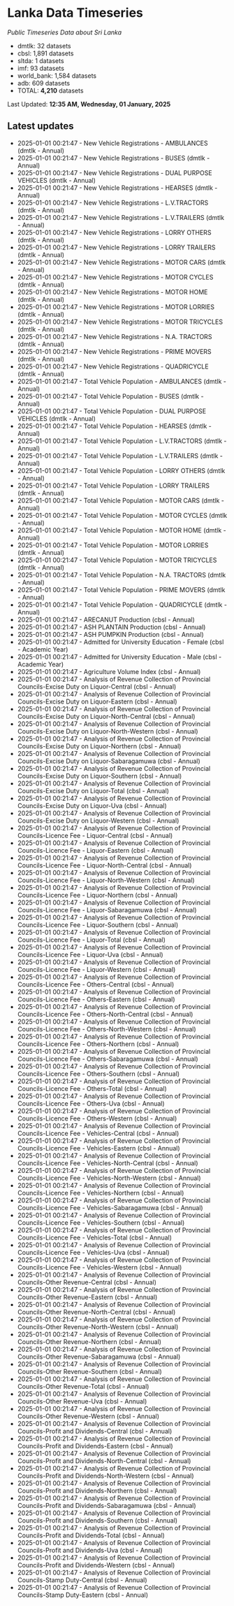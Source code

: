 # Lanka Data Timeseries
*Public Timeseries Data about Sri Lanka*

* dmtlk: 32 datasets
* cbsl: 1,891 datasets
* sltda: 1 datasets
* imf: 93 datasets
* world_bank: 1,584 datasets
* adb: 609 datasets
* TOTAL: **4,210** datasets

Last Updated: **12:35 AM, Wednesday, 01 January, 2025**

## Latest updates

* 2025-01-01 00:21:47 - New Vehicle Registrations - AMBULANCES (dmtlk - Annual)
* 2025-01-01 00:21:47 - New Vehicle Registrations - BUSES (dmtlk - Annual)
* 2025-01-01 00:21:47 - New Vehicle Registrations - DUAL PURPOSE VEHICLES (dmtlk - Annual)
* 2025-01-01 00:21:47 - New Vehicle Registrations - HEARSES (dmtlk - Annual)
* 2025-01-01 00:21:47 - New Vehicle Registrations - L.V.TRACTORS (dmtlk - Annual)
* 2025-01-01 00:21:47 - New Vehicle Registrations - L.V.TRAILERS (dmtlk - Annual)
* 2025-01-01 00:21:47 - New Vehicle Registrations - LORRY OTHERS (dmtlk - Annual)
* 2025-01-01 00:21:47 - New Vehicle Registrations - LORRY TRAILERS (dmtlk - Annual)
* 2025-01-01 00:21:47 - New Vehicle Registrations - MOTOR CARS (dmtlk - Annual)
* 2025-01-01 00:21:47 - New Vehicle Registrations - MOTOR CYCLES (dmtlk - Annual)
* 2025-01-01 00:21:47 - New Vehicle Registrations - MOTOR HOME (dmtlk - Annual)
* 2025-01-01 00:21:47 - New Vehicle Registrations - MOTOR LORRIES (dmtlk - Annual)
* 2025-01-01 00:21:47 - New Vehicle Registrations - MOTOR TRICYCLES (dmtlk - Annual)
* 2025-01-01 00:21:47 - New Vehicle Registrations - N.A. TRACTORS (dmtlk - Annual)
* 2025-01-01 00:21:47 - New Vehicle Registrations - PRIME MOVERS (dmtlk - Annual)
* 2025-01-01 00:21:47 - New Vehicle Registrations - QUADRICYCLE (dmtlk - Annual)
* 2025-01-01 00:21:47 - Total Vehicle Population - AMBULANCES (dmtlk - Annual)
* 2025-01-01 00:21:47 - Total Vehicle Population - BUSES (dmtlk - Annual)
* 2025-01-01 00:21:47 - Total Vehicle Population - DUAL PURPOSE VEHICLES (dmtlk - Annual)
* 2025-01-01 00:21:47 - Total Vehicle Population - HEARSES (dmtlk - Annual)
* 2025-01-01 00:21:47 - Total Vehicle Population - L.V.TRACTORS (dmtlk - Annual)
* 2025-01-01 00:21:47 - Total Vehicle Population - L.V.TRAILERS (dmtlk - Annual)
* 2025-01-01 00:21:47 - Total Vehicle Population - LORRY OTHERS (dmtlk - Annual)
* 2025-01-01 00:21:47 - Total Vehicle Population - LORRY TRAILERS (dmtlk - Annual)
* 2025-01-01 00:21:47 - Total Vehicle Population - MOTOR CARS (dmtlk - Annual)
* 2025-01-01 00:21:47 - Total Vehicle Population - MOTOR CYCLES (dmtlk - Annual)
* 2025-01-01 00:21:47 - Total Vehicle Population - MOTOR HOME (dmtlk - Annual)
* 2025-01-01 00:21:47 - Total Vehicle Population - MOTOR LORRIES (dmtlk - Annual)
* 2025-01-01 00:21:47 - Total Vehicle Population - MOTOR TRICYCLES (dmtlk - Annual)
* 2025-01-01 00:21:47 - Total Vehicle Population - N.A. TRACTORS (dmtlk - Annual)
* 2025-01-01 00:21:47 - Total Vehicle Population - PRIME MOVERS (dmtlk - Annual)
* 2025-01-01 00:21:47 - Total Vehicle Population - QUADRICYCLE (dmtlk - Annual)
* 2025-01-01 00:21:47 - ARECANUT Production (cbsl - Annual)
* 2025-01-01 00:21:47 - ASH PLANTAIN Production (cbsl - Annual)
* 2025-01-01 00:21:47 - ASH PUMPKIN Production (cbsl - Annual)
* 2025-01-01 00:21:47 - Admitted for University Education - Female (cbsl - Academic Year)
* 2025-01-01 00:21:47 - Admitted for University Education - Male (cbsl - Academic Year)
* 2025-01-01 00:21:47 - Agriculture Volume Index (cbsl - Annual)
* 2025-01-01 00:21:47 - Analysis of Revenue Collection of Provincial Councils-Excise Duty on Liquor-Central (cbsl - Annual)
* 2025-01-01 00:21:47 - Analysis of Revenue Collection of Provincial Councils-Excise Duty on Liquor-Eastern (cbsl - Annual)
* 2025-01-01 00:21:47 - Analysis of Revenue Collection of Provincial Councils-Excise Duty on Liquor-North-Central (cbsl - Annual)
* 2025-01-01 00:21:47 - Analysis of Revenue Collection of Provincial Councils-Excise Duty on Liquor-North-Western (cbsl - Annual)
* 2025-01-01 00:21:47 - Analysis of Revenue Collection of Provincial Councils-Excise Duty on Liquor-Northern (cbsl - Annual)
* 2025-01-01 00:21:47 - Analysis of Revenue Collection of Provincial Councils-Excise Duty on Liquor-Sabaragamuwa (cbsl - Annual)
* 2025-01-01 00:21:47 - Analysis of Revenue Collection of Provincial Councils-Excise Duty on Liquor-Southern (cbsl - Annual)
* 2025-01-01 00:21:47 - Analysis of Revenue Collection of Provincial Councils-Excise Duty on Liquor-Total (cbsl - Annual)
* 2025-01-01 00:21:47 - Analysis of Revenue Collection of Provincial Councils-Excise Duty on Liquor-Uva (cbsl - Annual)
* 2025-01-01 00:21:47 - Analysis of Revenue Collection of Provincial Councils-Excise Duty on Liquor-Western (cbsl - Annual)
* 2025-01-01 00:21:47 - Analysis of Revenue Collection of Provincial Councils-Licence Fee - Liquor-Central (cbsl - Annual)
* 2025-01-01 00:21:47 - Analysis of Revenue Collection of Provincial Councils-Licence Fee - Liquor-Eastern (cbsl - Annual)
* 2025-01-01 00:21:47 - Analysis of Revenue Collection of Provincial Councils-Licence Fee - Liquor-North-Central (cbsl - Annual)
* 2025-01-01 00:21:47 - Analysis of Revenue Collection of Provincial Councils-Licence Fee - Liquor-North-Western (cbsl - Annual)
* 2025-01-01 00:21:47 - Analysis of Revenue Collection of Provincial Councils-Licence Fee - Liquor-Northern (cbsl - Annual)
* 2025-01-01 00:21:47 - Analysis of Revenue Collection of Provincial Councils-Licence Fee - Liquor-Sabaragamuwa (cbsl - Annual)
* 2025-01-01 00:21:47 - Analysis of Revenue Collection of Provincial Councils-Licence Fee - Liquor-Southern (cbsl - Annual)
* 2025-01-01 00:21:47 - Analysis of Revenue Collection of Provincial Councils-Licence Fee - Liquor-Total (cbsl - Annual)
* 2025-01-01 00:21:47 - Analysis of Revenue Collection of Provincial Councils-Licence Fee - Liquor-Uva (cbsl - Annual)
* 2025-01-01 00:21:47 - Analysis of Revenue Collection of Provincial Councils-Licence Fee - Liquor-Western (cbsl - Annual)
* 2025-01-01 00:21:47 - Analysis of Revenue Collection of Provincial Councils-Licence Fee - Others-Central (cbsl - Annual)
* 2025-01-01 00:21:47 - Analysis of Revenue Collection of Provincial Councils-Licence Fee - Others-Eastern (cbsl - Annual)
* 2025-01-01 00:21:47 - Analysis of Revenue Collection of Provincial Councils-Licence Fee - Others-North-Central (cbsl - Annual)
* 2025-01-01 00:21:47 - Analysis of Revenue Collection of Provincial Councils-Licence Fee - Others-North-Western (cbsl - Annual)
* 2025-01-01 00:21:47 - Analysis of Revenue Collection of Provincial Councils-Licence Fee - Others-Northern (cbsl - Annual)
* 2025-01-01 00:21:47 - Analysis of Revenue Collection of Provincial Councils-Licence Fee - Others-Sabaragamuwa (cbsl - Annual)
* 2025-01-01 00:21:47 - Analysis of Revenue Collection of Provincial Councils-Licence Fee - Others-Southern (cbsl - Annual)
* 2025-01-01 00:21:47 - Analysis of Revenue Collection of Provincial Councils-Licence Fee - Others-Total (cbsl - Annual)
* 2025-01-01 00:21:47 - Analysis of Revenue Collection of Provincial Councils-Licence Fee - Others-Uva (cbsl - Annual)
* 2025-01-01 00:21:47 - Analysis of Revenue Collection of Provincial Councils-Licence Fee - Others-Western (cbsl - Annual)
* 2025-01-01 00:21:47 - Analysis of Revenue Collection of Provincial Councils-Licence Fee - Vehicles-Central (cbsl - Annual)
* 2025-01-01 00:21:47 - Analysis of Revenue Collection of Provincial Councils-Licence Fee - Vehicles-Eastern (cbsl - Annual)
* 2025-01-01 00:21:47 - Analysis of Revenue Collection of Provincial Councils-Licence Fee - Vehicles-North-Central (cbsl - Annual)
* 2025-01-01 00:21:47 - Analysis of Revenue Collection of Provincial Councils-Licence Fee - Vehicles-North-Western (cbsl - Annual)
* 2025-01-01 00:21:47 - Analysis of Revenue Collection of Provincial Councils-Licence Fee - Vehicles-Northern (cbsl - Annual)
* 2025-01-01 00:21:47 - Analysis of Revenue Collection of Provincial Councils-Licence Fee - Vehicles-Sabaragamuwa (cbsl - Annual)
* 2025-01-01 00:21:47 - Analysis of Revenue Collection of Provincial Councils-Licence Fee - Vehicles-Southern (cbsl - Annual)
* 2025-01-01 00:21:47 - Analysis of Revenue Collection of Provincial Councils-Licence Fee - Vehicles-Total (cbsl - Annual)
* 2025-01-01 00:21:47 - Analysis of Revenue Collection of Provincial Councils-Licence Fee - Vehicles-Uva (cbsl - Annual)
* 2025-01-01 00:21:47 - Analysis of Revenue Collection of Provincial Councils-Licence Fee - Vehicles-Western (cbsl - Annual)
* 2025-01-01 00:21:47 - Analysis of Revenue Collection of Provincial Councils-Other Revenue-Central (cbsl - Annual)
* 2025-01-01 00:21:47 - Analysis of Revenue Collection of Provincial Councils-Other Revenue-Eastern (cbsl - Annual)
* 2025-01-01 00:21:47 - Analysis of Revenue Collection of Provincial Councils-Other Revenue-North-Central (cbsl - Annual)
* 2025-01-01 00:21:47 - Analysis of Revenue Collection of Provincial Councils-Other Revenue-North-Western (cbsl - Annual)
* 2025-01-01 00:21:47 - Analysis of Revenue Collection of Provincial Councils-Other Revenue-Northern (cbsl - Annual)
* 2025-01-01 00:21:47 - Analysis of Revenue Collection of Provincial Councils-Other Revenue-Sabaragamuwa (cbsl - Annual)
* 2025-01-01 00:21:47 - Analysis of Revenue Collection of Provincial Councils-Other Revenue-Southern (cbsl - Annual)
* 2025-01-01 00:21:47 - Analysis of Revenue Collection of Provincial Councils-Other Revenue-Total (cbsl - Annual)
* 2025-01-01 00:21:47 - Analysis of Revenue Collection of Provincial Councils-Other Revenue-Uva (cbsl - Annual)
* 2025-01-01 00:21:47 - Analysis of Revenue Collection of Provincial Councils-Other Revenue-Western (cbsl - Annual)
* 2025-01-01 00:21:47 - Analysis of Revenue Collection of Provincial Councils-Profit and Dividends-Central (cbsl - Annual)
* 2025-01-01 00:21:47 - Analysis of Revenue Collection of Provincial Councils-Profit and Dividends-Eastern (cbsl - Annual)
* 2025-01-01 00:21:47 - Analysis of Revenue Collection of Provincial Councils-Profit and Dividends-North-Central (cbsl - Annual)
* 2025-01-01 00:21:47 - Analysis of Revenue Collection of Provincial Councils-Profit and Dividends-North-Western (cbsl - Annual)
* 2025-01-01 00:21:47 - Analysis of Revenue Collection of Provincial Councils-Profit and Dividends-Northern (cbsl - Annual)
* 2025-01-01 00:21:47 - Analysis of Revenue Collection of Provincial Councils-Profit and Dividends-Sabaragamuwa (cbsl - Annual)
* 2025-01-01 00:21:47 - Analysis of Revenue Collection of Provincial Councils-Profit and Dividends-Southern (cbsl - Annual)
* 2025-01-01 00:21:47 - Analysis of Revenue Collection of Provincial Councils-Profit and Dividends-Total (cbsl - Annual)
* 2025-01-01 00:21:47 - Analysis of Revenue Collection of Provincial Councils-Profit and Dividends-Uva (cbsl - Annual)
* 2025-01-01 00:21:47 - Analysis of Revenue Collection of Provincial Councils-Profit and Dividends-Western (cbsl - Annual)
* 2025-01-01 00:21:47 - Analysis of Revenue Collection of Provincial Councils-Stamp Duty-Central (cbsl - Annual)
* 2025-01-01 00:21:47 - Analysis of Revenue Collection of Provincial Councils-Stamp Duty-Eastern (cbsl - Annual)